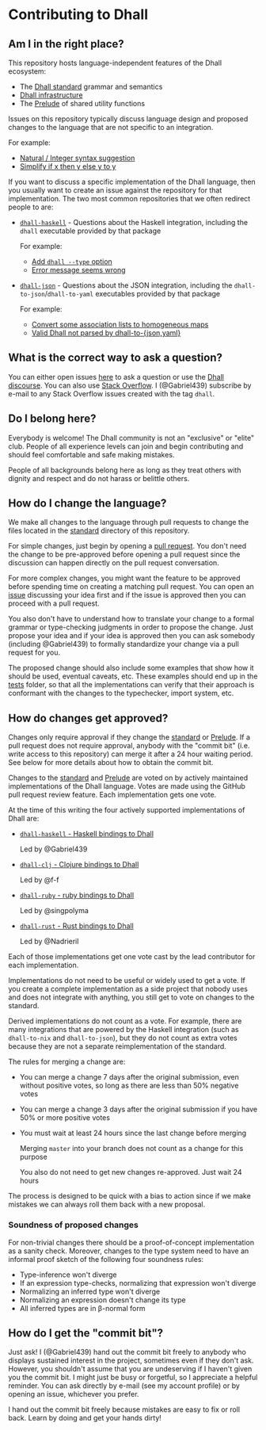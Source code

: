 # Contributing to Dhall

## Am I in the right place?

This repository hosts language-independent features of the Dhall ecosystem:

* The [Dhall standard][standard] grammar and semantics
* [Dhall infrastructure][infrastructure]
* The [Prelude][prelude] of shared utility functions

Issues on this repository typically discuss language design and proposed
changes to the language that are not specific to an integration.

For example:

* [Natural / Integer syntax suggestion](https://github.com/dhall-lang/dhall-lang/issues/138)
* [Simplify if x then y else y to y](https://github.com/dhall-lang/dhall-lang/issues/108)

If you want to discuss a specific implementation of the Dhall language, then you
usually want to create an issue against the repository for that implementation.
The two most common repositories that we often redirect people to are:

*   [`dhall-haskell`][dhall-haskell-issues] - Questions about the Haskell
    integration, including the `dhall` executable provided by that package

    For example:

    * [Add `dhall --type` option](https://github.com/dhall-lang/dhall-haskell/issues/349)
    * [Error message seems wrong](https://github.com/dhall-lang/dhall-haskell/issues/299)

*   [`dhall-json`][dhall-json-issues] - Questions about the JSON integration,
    including the `dhall-to-json`/`dhall-to-yaml` executables provided by that
    package

    For example:

    * [Convert some association lists to homogeneous maps](https://github.com/dhall-lang/dhall-json/issues/27)
    * [Valid Dhall not parsed by dhall-to-{json,yaml}](https://github.com/dhall-lang/dhall-json/issues/4)

## What is the correct way to ask a question?

You can either open issues [here][dhall-lang-issues] to ask a question
or use the [Dhall discourse][dhall-discourse].  You can also use
[Stack Overflow][stack-overflow].  I (@Gabriel439) subscribe by e-mail
to any Stack Overflow issues created with the tag `dhall`.

## Do I belong here?

Everybody is welcome!  The Dhall community is not an "exclusive" or "elite"
club.  People of all experience levels can join and begin contributing and
should feel comfortable and safe making mistakes.

People of all backgrounds belong here as long as they treat others with dignity
and respect and do not harass or belittle others.

## How do I change the language?

We make all changes to the language through pull requests to change the files
located in the [standard][standard] directory of this repository.

For simple changes, just begin by opening a [pull request][dhall-lang-pulls].
You don't need the change to be pre-approved before opening a pull request
since the discussion can happen directly on the pull request conversation.

For more complex changes, you might want the feature to be approved before
spending time on creating a matching pull request.  You can open an
[issue][dhall-lang-issues] discussing your idea first and if the issue is
approved then you can proceed with a pull request.

You also don't have to understand how to translate your change to a formal
grammar or type-checking judgments in order to propose the change.  Just propose
your idea and if your idea is approved then you can ask somebody (including
@Gabriel439) to formally standardize your change via a pull request for you.

The proposed change should also include some examples that show how it should be 
used, eventual caveats, etc.  These examples should end up in the [tests][dhall-lang-tests]
folder, so that all the implementations can verify that their approach is 
conformant with the changes to the typechecker, import system, etc.

## How do changes get approved?

Changes only require approval if they change the [standard][standard] or
[Prelude][prelude].  If a pull request does not require approval, anybody with
the "commit bit" (i.e. write access to this repository) can merge it after a 24
hour waiting period.  See below for more details about how to obtain the commit
bit.

Changes to the [standard][standard] and [Prelude][prelude] are voted on by
actively maintained implementations of the Dhall language.  Votes are made
using the GitHub pull request review feature.  Each implementation gets one
vote.

At the time of this writing the four actively supported implementations of Dhall
are:

*   [`dhall-haskell` - Haskell bindings to Dhall](https://github.com/dhall-lang/dhall-haskell)

    Led by @Gabriel439

*   [`dhall-clj` - Clojure bindings to Dhall](https://github.com/f-f/dhall-clj)

    Led by @f-f

*   [`dhall-ruby` - ruby bindings to Dhall](https://git.sr.ht/~singpolyma/dhall-ruby)

    Led by @singpolyma

*   [`dhall-rust` - Rust bindings to Dhall](https://github.com/Nadrieril/dhall-rust)

    Led by @Nadrieril

Each of those implementations get one vote cast by the lead contributor for each
implementation.

Implementations do not need to be useful or widely used to get a vote.  If you
create a complete implementation as a side project that nobody uses and does not
integrate with anything, you still get to vote on changes to the standard.

Derived implementations do not count as a vote.  For example, there are many
integrations that are powered by the Haskell integration (such as `dhall-to-nix`
and `dhall-to-json`), but they do not count as extra votes because they are not
a separate reimplementation of the standard.

The rules for merging a change are:

* You can merge a change 7 days after the original submission, even without
  positive votes, so long as there are less than 50% negative votes

* You can merge a change 3 days after the original submission if you have
  50% or more positive votes

* You must wait at least 24 hours since the last change before merging

  Merging `master` into your branch does not count as a change for this
  purpose

  You also do not need to get new changes re-approved.  Just wait 24 hours

The process is designed to be quick with a bias to action since if we make
mistakes we can always roll them back with a new proposal.

### Soundness of proposed changes

For non-trivial changes there should be a proof-of-concept implementation as a
sanity check. Moreover, changes to the type system need to have an informal proof
sketch of the following four soundness rules:

- Type-inference won't diverge
- If an expression type-checks, normalizing that expression won't diverge
- Normalizing an inferred type won't diverge
- Normalizing an expression doesn't change its type
- All inferred types are in β-normal form


## How do I get the "commit bit"?

Just ask!  I (@Gabriel439) hand out the commit bit freely to anybody who
displays sustained interest in the project, sometimes even if they don't ask.
However, you shouldn't assume that you are undeserving if I haven't given you
the commit bit.  I might just be busy or forgetful, so I appreciate a helpful
reminder.  You can ask directly by e-mail (see my account profile) or by opening
an issue, whichever you prefer.

I hand out the commit bit freely because mistakes are easy to fix or roll back.
Learn by doing and get your hands dirty!

[infrastructure]: https://github.com/dhall-lang/dhall-lang/tree/master/nixops
[standard]: https://github.com/dhall-lang/dhall-lang/tree/master/standard
[prelude]: https://github.com/dhall-lang/dhall-lang/tree/master/Prelude
[dhall-discourse]: https://discourse.dhall-lang.org/
[dhall-haskell-issues]: https://github.com/dhall-lang/dhall-haskell/issues
[dhall-lang-issues]: https://github.com/dhall-lang/dhall-lang/issues
[dhall-lang-pulls]: https://github.com/dhall-lang/dhall-lang/pulls
[dhall-lang-tests]: https://github.com/dhall-lang/dhall-lang/tree/master/tests
[dhall-json-issues]: https://github.com/dhall-lang/dhall-json/issues
[stack-overflow]: https://stackoverflow.com/
